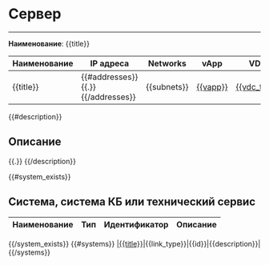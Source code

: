# Сервер
***  
**Наименование**: {{title}}

| Наименование | IP адреса                         | Networks | vApp                      | VDC                           | Датацентр     |
|--------------|-----------------------------------|----------|---------------------------|-------------------------------|---------------|
| {{title}}     | {{#addresses}}{{.}}{{/addresses}} | {{subnets}} | [{{vapp}}]({{vapp_link}}) | [{{vdc_title}}]({{vdc_link}}) | {{&dc_title}} |

{{#description}}
## Описание
{{.}}
{{/description}}

{{#system_exists}}
## Система, система КБ или технический сервис
|Наименование| Тип |Идентификатор|Описание|
|------------|-----|-------------|--------|
{{/system_exists}}
{{#systems}}
|[{{title}}]({{link}})|{{link_type}}|{{id}}|{{description}}|
{{/systems}}
